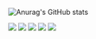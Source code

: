 
![Anurag's GitHub stats](https://github-readme-stats.vercel.app/api?username=Yu081197&show_icons=true&theme=radical)


<img src="https://img.shields.io/badge/Javascirpt-F7DF1E?style=flat-square&logo=Javascript&logoColor=white"/>
<img src="https://img.shields.io/badge/React-61DAFB?style=flat-square&logo=react&logoColor=white"/>

<img src="https://img.shields.io/badge/python-3776AB?style=flat-square&logo=python&logoColor=white"/>
<img src="https://img.shields.io/badge/Figma-F24E1E?style=flat-square&logo=Figma&logoColor=white"/>
<img src="https://img.shields.io/badge/git-F05032?style=flat-square&logo=git&logoColor=white"/>
